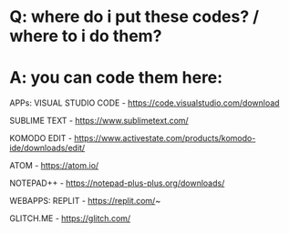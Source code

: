 #  Q: where do i put these codes? / where to i do them?

# A: you can code them here:

APPs:
VISUAL STUDIO CODE - https://code.visualstudio.com/download







SUBLIME TEXT - https://www.sublimetext.com/








KOMODO EDIT - https://www.activestate.com/products/komodo-ide/downloads/edit/









ATOM - https://atom.io/




NOTEPAD++ - https://notepad-plus-plus.org/downloads/




WEBAPPS:
REPLIT -  https://replit.com/~






GLITCH.ME -  https://glitch.com/
